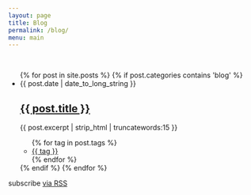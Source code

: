 ```yaml
---
layout: page
title: Blog
permalink: /blog/
menu: main
---
```

<br>
<div class="home">
  <ul class="post-list">
    {% for post in site.posts %}
      {% if post.categories contains 'blog' %}
        <li>
          <span class="post-meta">{{ post.date | date_to_long_string }}</span>
          <h2>
          <a class="post-link" href="{{ post.url | prepend: site.baseurl }}">{{ post.title }}</a>
          </h2>
          <p>{{ post.excerpt  | strip_html | truncatewords:15 }}</p>
          <ul class="tag_list" style="margin-left:0px;">
            {% for tag in post.tags %}
            <li class="inline archive_list"><a class="badge badge-default" href="/tag/{{ tag }}">{{ tag }}</a></li>
            {% endfor %}
          </ul>
        </li>
      {% endif %}
    {% endfor %}
  </ul>
  <p class="rss-subscribe">subscribe <a href="{{ "/feed.xml" | prepend: site.baseurl }}">via RSS</a></p>
</div>